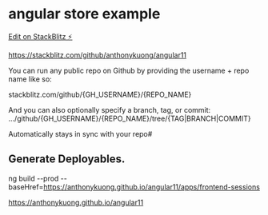 # angular store example

[Edit on StackBlitz ⚡️](https://stackblitz.com/edit/angular-ivy-medx2s)

https://stackblitz.com/github/anthonykuong/angular11

You can run any public repo on Github by providing the username + repo name like so:

stackblitz.com/github/{GH_USERNAME}/{REPO_NAME}

And you can also optionally specify a branch, tag, or commit:
.../github/{GH_USERNAME}/{REPO_NAME}/tree/{TAG|BRANCH|COMMIT}

Automatically stays in sync with your repo#


## Generate Deployables.

ng build --prod --baseHref=https://anthonykuong.github.io/angular11/apps/frontend-sessions

https://anthonykuong.github.io/angular11
